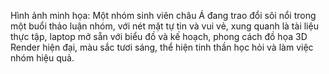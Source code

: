 Hình ảnh minh họa: Một nhóm sinh viên châu Á đang trao đổi sôi nổi trong một buổi thảo luận nhóm, với nét mặt tự tin và vui vẻ, xung quanh là tài liệu thực tập, laptop mở sẵn với biểu đồ và kế hoạch, phong cách đồ họa 3D Render hiện đại, màu sắc tươi sáng, thể hiện tinh thần học hỏi và làm việc nhóm hiệu quả.